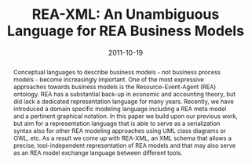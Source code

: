 ---
abstract: Conceptual languages to describe business models - not business process
  models - become increasingly important. One of the most expressive approaches towards
  business models is the Resource-Event-Agent (REA) ontology. REA has a substantial
  back-up in economic and accounting theory, but did lack a dedicated representation
  language for many years. Recently, we have introduced a domain specific modeling
  language including a REA meta model and a pertinent graphical notation. In this
  paper we build upon our previous work, but aim for a representation language that
  is able to serve as a serialization syntax also for other REA modeling approaches
  using UML class diagrams or OWL, etc. As a result we come up with REA-XML, an XML
  schema that allows a precise, tool-independent representation of REA models and
  that may also serve as an REA model exchange language between different tools.
authors:
- Dieter Mayrhofer
- Christian Huemer
- Birgit Hofreiter
- Christian Sonnenberg
date: '2011-10-19'
featured: false
publication_types:
- '0'
publishDate: '2011-10-19'
title: 'REA-XML: An Unambiguous Language for REA Business Models'
url_pdf: http://publik.tuwien.ac.at/files/PubDat_200218.pdf
---